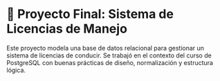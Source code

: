# 🛂 Proyecto Final: Sistema de Licencias de Manejo

Este proyecto modela una base de datos relacional para gestionar un sistema de licencias de conducir. Se trabajó en el contexto del curso de PostgreSQL con buenas prácticas de diseño, normalización y estructura lógica.
